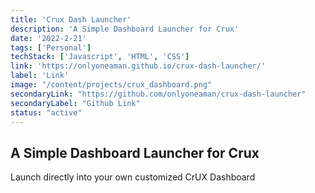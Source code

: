 ```yaml
---
title: 'Crux Dash Launcher'
description: 'A Simple Dashboard Launcher for Crux'
date: '2022-2-21'
tags: ['Personal']
techStack: ['Javascript', 'HTML', 'CSS']
link: 'https://onlyoneaman.github.io/crux-dash-launcher/'
label: 'Link'
image: "/content/projects/crux_dashboard.png"
secondaryLink: "https://github.com/onlyoneaman/crux-dash-launcher"
secondaryLabel: "Github Link"
status: "active"
---
```


## A Simple Dashboard Launcher for Crux

Launch directly into your own customized CrUX Dashboard
